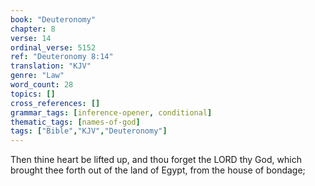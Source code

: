 ```yaml
---
book: "Deuteronomy"
chapter: 8
verse: 14
ordinal_verse: 5152
ref: "Deuteronomy 8:14"
translation: "KJV"
genre: "Law"
word_count: 28
topics: []
cross_references: []
grammar_tags: [inference-opener, conditional]
thematic_tags: [names-of-god]
tags: ["Bible","KJV","Deuteronomy"]
---
```

Then thine heart be lifted up, and thou forget the LORD thy God, which brought thee forth out of the land of Egypt, from the house of bondage;
